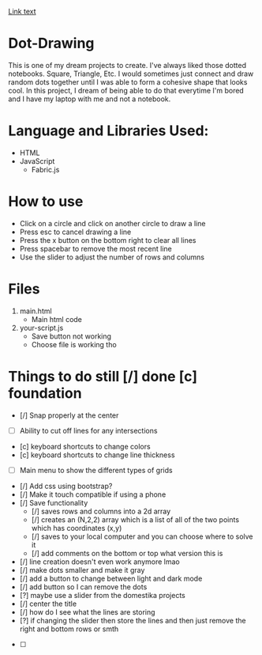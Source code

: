 [Link text](main.html)
# Dot-Drawing
This is one of my dream projects to create. I've always liked those dotted notebooks. Square, Triangle, Etc. I would sometimes just connect and draw random dots together until I was able to form a cohesive shape that looks cool. In this project, I dream of being able to do that everytime I'm bored and I have my laptop with me and not a notebook.

# Language and Libraries Used:
- HTML
- JavaScript
    - Fabric.js

# How to use
- Click on a circle and click on another circle to draw a line
- Press esc to cancel drawing a line
- Press the x button on the bottom right to clear all lines
- Press spacebar to remove the most recent line
- Use the slider to adjust the number of rows and columns

# Files
1. main.html
    - Main html code
2. your-script.js
    - Save button not working
    - Choose file is working tho


# Things to do still [/] done [c] foundation
- [/] Snap properly at the center
- [ ] Ability to cut off lines for any intersections
- [c] keyboard shortcuts to change colors
- [c] keyboard shortcuts to change line thickness
- [ ] Main menu to show the different types of grids
- [/] Add css using bootstrap?
- [/] Make it touch compatible if using a phone
- [/] Save functionality
    - [/] saves rows and columns into a 2d array
    - [/] creates an (N,2,2) array which is a list of all of the two points which has coordinates (x,y) 
    - [/] saves to your local computer and you can choose where to solve it 
    - [/] add comments on the bottom or top what version this is
- [/] line creation doesn't even work anymore lmao
- [/] make dots smaller and make it gray
- [/] add a button to change between light and dark mode
- [/] add button so I can remove the dots
- [?] maybe use a slider from the domestika projects
- [/] center the title
- [/] how do I see what the lines are storing
- [?] if changing the slider then store the lines and then just remove the right and bottom rows or smth
- [ ]
